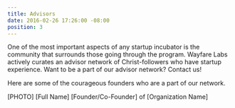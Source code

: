 ```yaml
---
title: Advisors
date: 2016-02-26 17:26:00 -08:00
position: 3
---
```


One of the most important aspects of any startup incubator is the community that surrounds those going through the program. Wayfare Labs actively curates an advisor network of Christ-followers who have startup experience. Want to be a part of our advisor network? Contact us!

Here are some of the courageous founders who are a part of our network.

[PHOTO]
[Full Name]
[Founder/Co-Founder] of [Organization Name]
